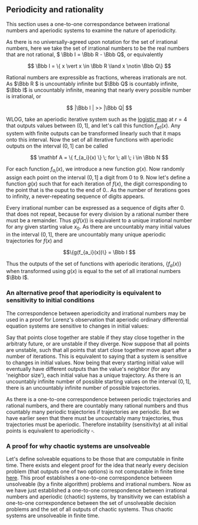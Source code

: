 ## Periodicity and rationality

This section uses a one-to-one correspondance between irrational numbers and aperiodic systems to examine the nature of aperiodicity.

As there is no universally-agreed upon notation for the set of irrational numbers, here we take the set of irrational numbers to be the real numbers that are not rational, $ \Bbb I = \Bbb R - \Bbb Q$, or equivalently

$$ \Bbb I = \{ x \vert x \in \Bbb R \land x \notin \Bbb Q\} $$

Rational numbers are expressible as fractions, whereas irrationals are not.  As $\Bbb R $ is uncountably infinite but $\Bbb Q$ is countably infinite, $\Bbb I$ is uncountably infinite, meaning that nearly every possible number is irrational, or

$$
|\Bbb I | >> |\Bbb Q|
$$

WLOG, take an aperiodic iterative system such as the [logistic map](\logistic-map.md) at $r=4$ that outputs values between $(0, 1]$, and let's call this function $f_{a1}(x)$.  Any system with finite outputs can be transformed linearly such that it maps onto this interval.  Now the set of all iterative functions with aperiodic outputs on the interval $(0, 1]$ can be called 

$$ 
\mathbf A = \{ f_{a_i}(x) \} \; for \; all \; i \in \Bbb N 
$$

For each function $f_{a_i}(x)$, we introduce a new function $g(x)$.  Now randomly assign each point on the interval $(0, 1]$ a digit from 0 to 9.  Now let's define a function $g(x)$ such that for each iteration of $f(x)$, the digit corresponding to the point that is the ouput to the end of $0.$.  As the number of iterations goes to infinity, a never-repeating sequence of digits appears.

Every irrational number can be expressed as a sequence of digits after $0.$ that does not repeat, because for every division by a rational number there must be a remainder. Thus $g(f(x))$ is equivalent to a unique irrational number for any given starting value $x_0$.  As there are uncountably many initial values in the interval $(0, 1]$, there are uncountably many unique aperiodic trajectories for $f(x)$ and

$$\{g(f_{a_i}(x))\} = \Bbb I
$$

Thus the outputs of the set of functions with aperiodic iterations, $\{ f_a(x) \}$ when transformed using $g(x)$ is equal to the set of all irrational numbers $\Bbb I$. 


### An alternative proof that aperiodicity is equivalent to sensitivity to initial conditions

The correspondence between aperiodicity and irrational numbers may be used in a proof for Lorenz's observation that aperiodic ordinary differential equation systems are sensitive to changes in initial values:

Say that points close together are stable if they stay close together in the arbitraty future, or are unstable if they diverge.  Now suppose that all points are unstable, such that all points that start close together move apart after a number of iterations. This is equivalent to saying that a system is sensitive to changes in initial values.  Now being that every starting initial value will eventually have different outputs than the value's neighbor (for any 'neighbor size'), each initial value has a unique trajectory.  As there is an uncountably infinite number of possible starting values on the interval $(0,1]$, there is an uncountably infinite number of possible trajectories.  

As there is a one-to-one correspondence between periodic trajectories and rational numbers, and there are countably many rational numbers and thus countably many periodic trajectories if trajectories are periodic. But we have earlier seen that there must be uncountably many trajectories, thus trajectories must be aperiodic.  Therefore instability (sensitivity) at all initial points is equivalent to aperiodicity $\square$.  


### A proof for why chaotic systems are unsolveable

Let's define solveable equations to be those that are computable in finite time.  There exists and elegent proof for the idea that nearly every decision problem (that outputs one of two options) is not computable in finite time [here](https://ocw.mit.edu/courses/electrical-engineering-and-computer-science/6-006-introduction-to-algorithms-fall-2011/lecture-videos/lecture-23-computational-complexity/).  This proof establishes a one-to-one correspondence between unsolveable (by a finite algorithm) problems and irrational numbers.  Now as we have just established a one-to-one correspondence between irrational numbers and aperiodic (chaotic) systems, by transitivity we can establish a one-to-one correxpondence between the set of unsolveable decision problems and the set of all outputs of chaotic systems.  Thus chaotic systems are unsolveable in finite time.










